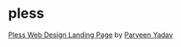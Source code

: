 # pless
[Pless Web Design Landing Page](https://www.behance.net/gallery/51276727/Pless-Web-Design-Landing-Page) by [Parveen Yadav](https://www.behance.net/parveenyadav7771)
